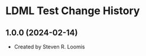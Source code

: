 LDML Test Change History
====================

1.0.0 (2024-02-14)
----------------
* Created by Steven R. Loomis
